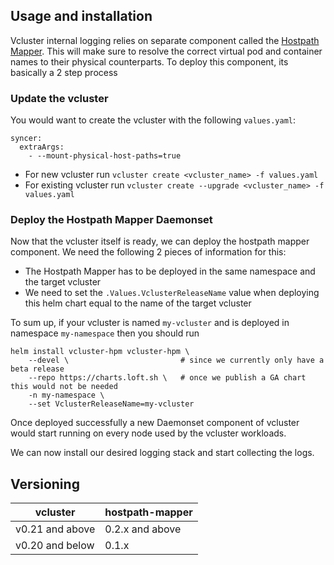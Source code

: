## Usage and installation

Vcluster internal logging relies on separate component called the [Hostpath Mapper](https://github.com/loft-sh/vcluster-hostpath-mapper). This will make sure to resolve the correct virtual pod and container names to their physical counterparts.
To deploy this component, its basically a 2 step process

### Update the vcluster

You would want to create the vcluster with the following `values.yaml`:
```
syncer:
  extraArgs:
    - --mount-physical-host-paths=true
```

* For new vcluster run `vcluster create <vcluster_name> -f values.yaml`
* For existing vcluster run `vcluster create --upgrade <vcluster_name> -f values.yaml`

### Deploy the Hostpath Mapper Daemonset

Now that the vcluster itself is ready, we can deploy the hostpath mapper component. We need the following 2 pieces of information for this:
* The Hostpath Mapper has to be deployed in the same namespace and the target vcluster
* We need to set the `.Values.VclusterReleaseName` value when deploying this helm chart equal to the name of the target vcluster

To sum up, if your vcluster is named `my-vcluster` and is deployed in namespace `my-namespace` then you should run
```shell
helm install vcluster-hpm vcluster-hpm \
    --devel \                         # since we currently only have a beta release
    --repo https://charts.loft.sh \   # once we publish a GA chart this would not be needed
    -n my-namespace \
    --set VclusterReleaseName=my-vcluster
```

Once deployed successfully a new Daemonset component of vcluster would start running on every node used by the vcluster workloads.

We can now install our desired logging stack and start collecting the logs.

## Versioning

| vcluster        | hostpath-mapper |
|-----------------|-----------------|
| v0.21 and above | 0.2.x and above |
| v0.20 and below | 0.1.x           |
